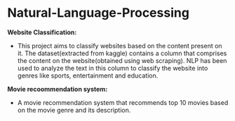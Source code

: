 # Natural-Language-Processing

**Website Classification:**
- This project aims to classify websites based on the content present on it. The dataset(extracted from kaggle) contains a column that comprises the content on the website(obtained using web scraping). NLP has been used to analyze the text in this column to classify the website into genres like sports, entertainment and education.
 
**Movie recoommendation system:**
- A movie recommendation system that recommends top 10 movies based on the movie genre and its description.
